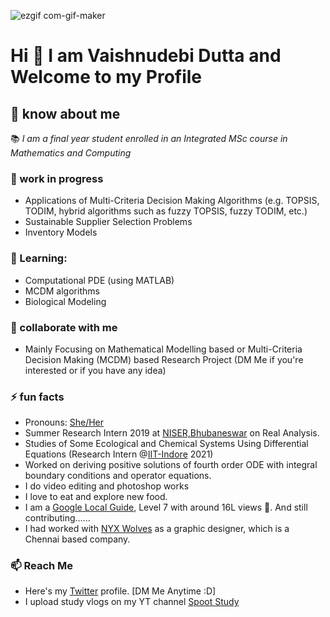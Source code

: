 ![ezgif com-gif-maker](https://user-images.githubusercontent.com/39788520/120531675-85450500-c3fc-11eb-954a-c974afd8e7f0.gif)

# Hi 👋 I am Vaishnudebi Dutta and Welcome to my Profile
 
## 🔮 know about me
📚 _I am a final year student enrolled in an Integrated MSc course in Mathematics and Computing_

### 🔭 work in progress
- Applications of Multi-Criteria Decision Making Algorithms 
(e.g. TOPSIS, TODIM, hybrid algorithms such as fuzzy TOPSIS, fuzzy TODIM, etc.)
- Sustainable Supplier Selection Problems
- Inventory Models

### 🌱 Learning:

- Computational PDE (using MATLAB)
- MCDM algorithms
- Biological Modeling

### 👯 collaborate with me 
- Mainly Focusing on Mathematical Modelling based or Multi-Criteria Decision Making (MCDM) based Research Project (DM Me if you're interested or if you have any idea)

### ⚡ fun facts
- Pronouns: [She/Her](http://pronoun.is/she)
- Summer Research Intern 2019 at [NISER,Bhubaneswar](https://www.niser.ac.in/) on Real Analysis.
- Studies of Some Ecological and Chemical Systems Using Differential Equations (Research Intern @[IIT-Indore](https://www.iiti.ac.in/) 2021)
- Worked on deriving positive solutions of fourth order ODE with integral boundary conditions and operator equations.
- I do video editing and photoshop works
- I love to eat and explore new food.
- I am a [Google Local Guide](https://maps.app.goo.gl/a7geJspjtsRiaWcB8), Level 7 with around 16L views 🤯. And still contributing......
- I had worked with [NYX Wolves](https://nyxwolves.com/) as a graphic designer, which is a Chennai based company.

### 📫 Reach Me
- Here's my [Twitter](https://twitter.com/VaishnudebiD) profile. [DM Me Anytime :D]
- I upload study vlogs on my YT channel [Spoot Study](https://www.youtube.com/c/sprootstudy/)
